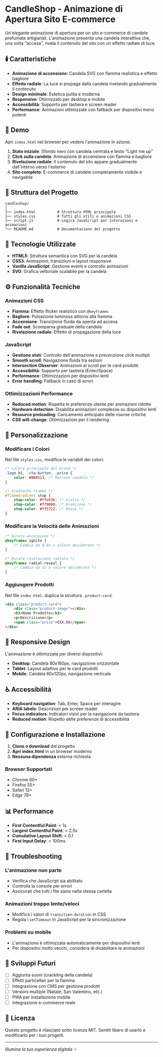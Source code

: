 # CandleShop - Animazione di Apertura Sito E-commerce

Un'elegante animazione di apertura per un sito e-commerce di candele profumate artigianali. L'animazione presenta una candela interattiva che, una volta "accesa", rivela il contenuto del sito con un effetto radiale di luce.

## 🕯️ Caratteristiche

- **Animazione di accensione**: Candela SVG con fiamma realistica e effetto bagliore
- **Effetto radiale**: La luce si propaga dalla candela rivelando gradualmente il contenuto
- **Design minimale**: Estetica pulita e moderna
- **Responsive**: Ottimizzato per desktop e mobile
- **Accessibilità**: Supporto per tastiera e screen reader
- **Performance**: Animazioni ottimizzate con fallback per dispositivi meno potenti

## 🚀 Demo

Apri `index.html` nel browser per vedere l'animazione in azione:

1. **Stato iniziale**: Sfondo nero con candela centrata e testo "Light me up"
2. **Click sulla candela**: Animazione di accensione con fiamma e bagliore
3. **Rivelazione radiale**: Il contenuto del sito appare gradualmente dall'interno verso l'esterno
4. **Sito completo**: E-commerce di candele completamente visibile e navigabile

## 📁 Struttura del Progetto

```
candleshop/
│
├── index.html          # Struttura HTML principale
├── styles.css          # Tutti gli stili e animazioni CSS
├── script.js           # Logica JavaScript per interazioni e animazioni
└── README.md           # Documentazione del progetto
```

## 🎨 Tecnologie Utilizzate

- **HTML5**: Struttura semantica con SVG per la candela
- **CSS3**: Animazioni, transizioni e layout responsive
- **Vanilla JavaScript**: Gestione eventi e controllo animazioni
- **SVG**: Grafica vettoriale scalabile per la candela

## ⚙️ Funzionalità Tecniche

### Animazioni CSS

- **Fiamma**: Effetto flicker realistico con `@keyframes`
- **Bagliore**: Pulsazione luminosa attorno alla fiamma
- **Accensione**: Transizione fluida da spenta ad accesa
- **Fade out**: Scomparsa graduale della candela
- **Rivelazione radiale**: Effetto di propagazione della luce

### JavaScript

- **Gestione stati**: Controllo dell'animazione e prevenzione click multipli
- **Smooth scroll**: Navigazione fluida tra sezioni
- **Intersection Observer**: Animazioni al scroll per le card prodotti
- **Accessibilità**: Supporto per tastiera (Enter/Space)
- **Performance**: Ottimizzazioni per dispositivi lenti
- **Error handling**: Fallback in caso di errori

### Ottimizzazioni Performance

- **Reduced motion**: Rispetta le preferenze utente per animazioni ridotte
- **Hardware detection**: Disabilita animazioni complesse su dispositivi lenti
- **Resource preloading**: Caricamento anticipato delle risorse critiche
- **CSS will-change**: Ottimizzazioni per il rendering

## 🎯 Personalizzazione

### Modificare i Colori

Nel file `styles.css`, modifica le variabili dei colori:

```css
/* Colore principale del brand */
.logo h1, .cta-button, .price {
    color: #8B4513; /* Marrone candela */
}

/* Gradiente fiamma */
#flameGradient stop {
    stop-color: #ffeb3b; /* Giallo */
    stop-color: #ff9800; /* Arancione */
    stop-color: #ff5722; /* Rosso */
}
```

### Modificare la Velocità delle Animazioni

```css
/* Durata accensione */
@keyframes ignite {
    /* Cambia da 0.8s a valore desiderato */
}

/* Durata rivelazione radiale */
@keyframes radial-reveal {
    /* Cambia da 2s a valore desiderato */
}
```

### Aggiungere Prodotti

Nel file `index.html`, duplica la struttura `.product-card`:

```html
<div class="product-card">
    <div class="product-image"></div>
    <h3>Nome Prodotto</h3>
    <p>Descrizione</p>
    <span class="price">€XX.XX</span>
</div>
```

## 📱 Responsive Design

L'animazione è ottimizzata per diversi dispositivi:

- **Desktop**: Candela 80x160px, navigazione orizzontale
- **Tablet**: Layout adattivo per le card prodotti
- **Mobile**: Candela 60x120px, navigazione verticale

## ♿ Accessibilità

- **Keyboard navigation**: Tab, Enter, Space per interagire
- **ARIA labels**: Descrizioni per screen reader
- **Focus indicators**: Indicatori visivi per la navigazione da tastiera
- **Reduced motion**: Rispetto delle preferenze di accessibilità

## 🔧 Configurazione e Installazione

1. **Clone o download** del progetto
2. **Apri index.html** in un browser moderno
3. **Nessuna dipendenza** esterna richiesta

### Browser Supportati

- Chrome 60+
- Firefox 55+
- Safari 12+
- Edge 79+

## 📊 Performance

- **First Contentful Paint**: < 1s
- **Largest Contentful Paint**: < 2.5s
- **Cumulative Layout Shift**: < 0.1
- **First Input Delay**: < 100ms

## 🐛 Troubleshooting

### L'animazione non parte

- Verifica che JavaScript sia abilitato
- Controlla la console per errori
- Assicurati che tutti i file siano nella stessa cartella

### Animazioni troppo lente/veloci

- Modifica i valori di `transition-duration` in CSS
- Regola i `setTimeout` in JavaScript per la sincronizzazione

### Problemi su mobile

- L'animazione è ottimizzata automaticamente per dispositivi lenti
- Per dispositivi molto vecchi, considera di disabilitare le animazioni

## 🔮 Sviluppi Futuri

- [ ] Aggiunta suoni (crackling della candela)
- [ ] Effetti particellari per la fiamma
- [ ] Integrazione con CMS per gestione prodotti
- [ ] Versioni multiple (Natale, San Valentino, etc.)
- [ ] PWA per installazione mobile
- [ ] Integrazione e-commerce reale

## 📄 Licenza

Questo progetto è rilasciato sotto licenza MIT. Sentiti libero di usarlo e modificarlo per i tuoi progetti.

---

*Illumina la tua esperienza digitale* ✨
